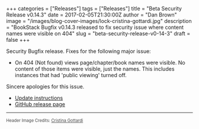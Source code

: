 +++
categories = ["Releases"]
tags = ["Releases"]
title = "Beta Security Release v0.14.3"
date = 2017-02-05T21:30:00Z
author = "Dan Brown"
image = "/images/blog-cover-images/lock-cristina-gottardi.jpg"
description = "BookStack Bugfix v0.14.3 released to fix security issue where content names were visible on 404"
slug = "beta-security-release-v0-14-3"
draft = false
+++

Security Bugfix release. Fixes for the following major issue:

* On 404 (Not found) views page/chapter/book names were visible. No content of those items were visible, just the names. This includes instances that had 'public viewing' turned off.

Sincere apologies for this issue.

* [Update instructions](https://www.bookstackapp.com/docs/admin/updates)
* [GitHub release page](https://github.com/BookStackApp/BookStack/releases/tag/v0.14.3)

----

<span style="font-size: 0.8em;opacity:0.8;">Header Image Credits: <a href="https://unsplash.com/@cristina_gottardi" target="_blank">Cristina Gottardi</a></span>
